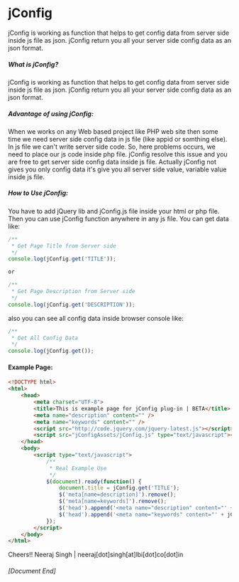 jConfig
=======

jConfig is working as function that helps to get config data from server side inside js file as json. jConfig return you all your server side config data as an json format.

<h5>What is jConfig?</h5>

jConfig is working as function that helps to get config data from server side inside js file as json. jConfig return you all your server side config data as an json format.


<h5>Advantage of using jConfig:</h5>

When we works on any Web based project like PHP web site then some time we need server side config data in js file (like appid or somthing else). In js file we can't write server side code. So, here problems occurs, we need to place our js code inside php file. jConfig resolve this issue and you are free to get server side config data inside js file. Actually jConfig not gives you only config data it's give you all server side value, variable value inside js file.

<h5>How to Use jConfig:</h5>

You have to add jQuery lib and jConfig.js file inside your html or php file. Then you can use jConfig function anywhere in any js file.
You can get data like:

```javascript
/**
 * Get Page Title from Server side
 */
console.log(jConfig.get('TITLE'));

or

/**
 * Get Page Description from Server side
 */
console.log(jConfig.get('DESCRIPTION'));
```
also you can see all config data inside browser console like:

```javascript
/**
 * Get All Config Data 
 */
console.log(jConfig.get());
```

<h4>Example Page:</h4>

```html
<!DOCTYPE html>
<html>
    <head>
        <meta charset="UTF-8">
        <title>This is example page for jConfig plug-in | BETA</title>
        <meta name="description" content="" />
        <meta name="keywords" content="" />
        <script src="http://code.jquery.com/jquery-latest.js"></script>
        <script src="jConfigAssets/jConfig.js" type="text/javascript"></script>
    </head>
    <body>
        <script type="text/javascript">
            /**
             * Real Example Use
             */
            $(document).ready(function() {
                document.title = jConfig.get('TITLE');
                $('meta[name=description]').remove();
                $('meta[name=keywords]').remove();
                $('head').append('<meta name="description" content="' + jConfig.get('DESCRIPTION') + '">');
                $('head').append('<meta name="keywords" content="' + jConfig.get('KEYWORDS') + '">');
            });
        </script>
    </body>
</html>
```

Cheers!!
Neeraj Singh | neeraj[dot]singh[at]lbi[dot]co[dot]in
<h6>[Document End]</h6>
